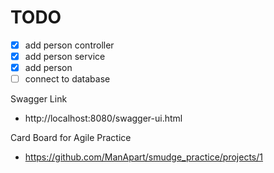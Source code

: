 # TODO
- [X] add person controller
- [X] add person service
- [X] add person
- [ ] connect to database

Swagger Link
- http://localhost:8080/swagger-ui.html

Card Board for Agile Practice
- https://github.com/ManApart/smudge_practice/projects/1
